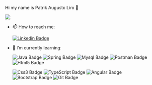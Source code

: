 Hi my name is Patrik Augusto Liro 👋

![](https://media.giphy.com/media/1nGi1Sio7ThRveZCt6/giphy.gif)

- 📫 How to reach me:

     [![Linkedin Badge](https://img.shields.io/badge/LinkedIn-0077B5?style=for-the-badge&logo=linkedin&logoColor=white&link=https://www.linkedin.com/in/patrik-augusto-liro-066345183/)](https://www.linkedin.com/in/patrik-augusto-liro-066345183/)

- 🌱 I’m currently learning:

     ![Java Badge](https://img.shields.io/badge/Java-ED8B00?style=for-the-badge&logo=java&logoColor=white)
     ![Spring Badge](https://img.shields.io/badge/Spring-6DB33F?style=for-the-badge&logo=spring&logoColor=white)
     ![Mysql Badge](https://img.shields.io/badge/MySQL-00000F?style=for-the-badge&logo=mysql&logoColor=white)
     ![Postman Badge](https://img.shields.io/badge/Postman-FF6C37?style=for-the-badge&logo=Postman&logoColor=white)
     ![Html5 Badge](https://img.shields.io/badge/HTML5-E34F26?style=for-the-badge&logo=html5&logoColor=white)
     
     ![Css3 Badge](https://img.shields.io/badge/CSS3-1572B6?style=for-the-badge&logo=css3&logoColor=white)
     ![TypeScript Badge](https://img.shields.io/badge/TypeScript-007ACC?style=for-the-badge&logo=typescript&logoColor=white)
     ![Angular Badge](https://img.shields.io/badge/Angular-DD0031?style=for-the-badge&logo=angular&logoColor=white) 
     ![Bootstrap Badge](https://img.shields.io/badge/Bootstrap-563D7C?style=for-the-badge&logo=bootstrap&logoColor=white)
     ![Git Badge](https://img.shields.io/badge/Git-F05032?style=for-the-badge&logo=git&logoColor=white)
<!--
**Patrik54-coder/Patrik54-coder** is a ✨ _special_ ✨ repository because its `README.md` (this file) appears on your GitHub profile.

